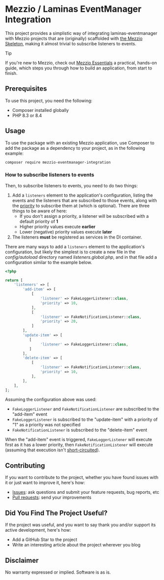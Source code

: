 <!-- markdownlint-disable MD013 -->
# Mezzio / Laminas EventManager Integration

This project provides a simplistic way of integrating laminas-eventmanager with Mezzio projects that are (originally) scaffolded with [the Mezzio Skeleton][mezzio-url], making it almost trivial to subscribe listeners to events.

> [!TIP]
> If you're new to Mezzio, check out [Mezzio Essentials][mezzioessentials-url] a practical, hands-on guide, which steps you through how to build an application, from start to finish.

## Prerequisites

To use this project, you need the following:

- Composer installed globally
- PHP 8.3 or 8.4

## Usage

To use the package with an existing Mezzio application, use Composer to add the package as a dependency to your project, as in the following example:

```bash
composer require mezzio-eventmanager-integration
```

### How to subscribe listeners to events

Then, to subscribe listeners to events, you need to do two things:

1. Add a `listeners` element to the application's configuration, listing the events and the listeners that are subscribed to those events, along with the [priority][laminas-eventmanager-priority-url] to subscribe them at (which is optional).
   There are three things to be aware of here:
     - If you don't assign a priority, a listener will be subscribed with a default priority of **1**
     - Higher priority values execute **earlier**
     - Lower (negative) priority values execute **later**
1. The listeners **must** be registered as services in the DI container.

There are many ways to add a `listeners` element to the application's configuration, but likely the simplest is to create a new file in the _config/autoload_ directory named _listeners.global.php_, and in that file add a configuration similar to the example below.

```php
<?php

return [
    'listeners' => [
        'add-item' => [
            [
                'listener' => FakeLoggerListener::class,
                'priority' => 10,
            ],
            [
                'listener' => FakeNotificationListener::class,
                'priority' => 20,
            ]
        ],
        'update-item' => [
           [
                'listener' => FakeLoggerListener::class,
           ]
        ],
        'delete-item' => [
            [
                'listener' => FakeNotificationListener::class,
                'priority' => 10,
            ],
        ],
    ],
];
```

Assuming the configuration above was used:

- `FakeLoggerListener` and `FakeNotificationListener` are subscribed to the "add-item" event
- `FakeLoggerListener` is subscribed to the "update-item" with a priority of "1" as a priority was not specified
- `FakeNotificationListener` is subscribed to the "delete-item" event

When the "add-item" event is triggered, `FakeLoggerListener` will execute first as it has a lower priority, then `FakeNotificationListener` will execute (assuming that execution isn't [short-circuited][laminas-eventmanager-shortcircuiting-url]).

## Contributing

If you want to contribute to the project, whether you have found issues with it or just want to improve it, here's how:

- [Issues][issues-url]: ask questions and submit your feature requests, bug reports, etc
- [Pull requests][prs-url]: send your improvements

## Did You Find The Project Useful?

If the project was useful, and you want to say thank you and/or support its active development, here's how:

- Add a GitHub Star to the project
- Write an interesting article about the project wherever you blog

## Disclaimer

No warranty expressed or implied. Software is as is.

[issues-url]: https://github.com/settermjd/mezzio-eventmanager-integration/issues/new/choose
[laminas-eventmanager-priority-url]: https://docs.laminas.dev/laminas-eventmanager/tutorial/#keeping-it-in-order
[laminas-eventmanager-shortcircuiting-url]: https://docs.laminas.dev/laminas-eventmanager/tutorial/#short-circuiting-listener-execution
[mezzio-url]: https://docs.mezzio.dev/mezzio/
[mezzioessentials-url]: https://mezzioessentials.com
[prs-url]: https://github.com/settermjd/mezzio-eventmanager-integration/pulls
<!-- markdownlint-enable MD013 -->
